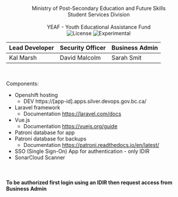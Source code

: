 <br/>
<p align="center">
Ministry of Post-Secondary Education and Future Skills<br/> 
Student Services Division<br/><br/>
YEAF - Youth Educational Assistance Fund
<br/>

<img src="https://img.shields.io/packagist/l/laravel/framework" alt="License">
<img src="https://img.shields.io/badge/Lifecycle-Experimental-339999" alt="Experimental">

</p>

| Lead Developer  | Security Officer | Business Admin |
| ------------- | ------------- | ------------- |
| Kal Marsh  | David Malcolm  | Sarah Smit  |

<br/>

Components:
- Openshift hosting
    - DEV https://[app-id].apps.silver.devops.gov.bc.ca/
- Laravel framework
    - Documentation https://laravel.com/docs
- Vue.js
    - Documentation https://vuejs.org/guide
- Patroni database for app
- Patroni database for backups
    - Documentation https://patroni.readthedocs.io/en/latest/
- SSO (Single Sign-On) App for authentication - only IDIR
- SonarCloud Scanner

<br/>
<h4> To be authorized first login using an IDIR then request access from Business Admin</h4>
